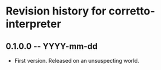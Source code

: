 # Revision history for corretto-interpreter

## 0.1.0.0 -- YYYY-mm-dd

* First version. Released on an unsuspecting world.
